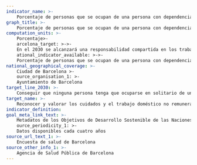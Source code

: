 ```yaml
---
indicator_name: >-
    Porcentaje de personas que se ocupan de una persona con dependencia sin ningún apoyo
graph_title: >-
    Porcentaje de personas que se ocupan de una persona con dependencia sin ningún apoyo
computation_units: >-
    Porcentaje>-
    arcelona_target: >->-
    En el 2030 se alcanzará una responsabilidad compartida en los trabajos del hogar y de cuidados, tanto dentro de las fa>-
    ational_indicator_available: >->-
    Porcentaje de personas que se ocupan de una persona con dependencia sin ningún apoyo
national_geographical_coverage: >-
    Ciudad de Barcelona >-
    ource_organisation_1: >-
	Ayuntamiento de Barcelona
target_line_2030: >-
    Conseguir que ninguna persona tenga que ocuparse en solitario de una persona mayor o discapacitada con necesidad de cuidados. Valor hito 2030: 0,0%
target_name: >-
    Reconocer y valorar los cuidados y el trabajo doméstico no remunerados, mediante la prestación de servicios públicos, la provisión de infraestructuras y la formulación de políticas de protección social, así como mediante la promoción de la responsabilidad compartida en el hogar y la familia, según proceda en cada país
indicator_definition:
goal_meta_link_text: >-
    Metadatos de los Objetivos de Desarrollo Sostenible de las Naciones Unidas (pdf 894kB)>-
    ource_periodicity_1: >-
    Datos disponibles cada cuatro años
source_url_text_1: >-
    Encuesta de salud de Barcelona 
source_other_info_1: >-
    Agencia de Salud Pública de Barcelona
---
```

